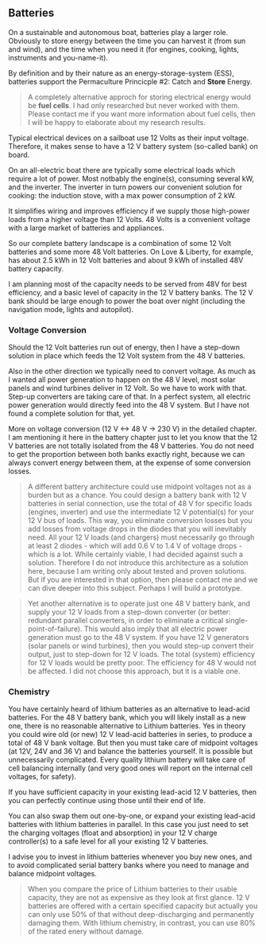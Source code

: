 ## Batteries

On a sustainable and autonomous boat, batteries play a larger role. Obviously to store energy between the time you can harvest it (from sun and wind), and the time when you need it (for engines, cooking, lights, instruments and you-name-it).

By definition and by their nature as an energy-storage-system (ESS), batteries support the Permaculture Princicple #2: Catch and **Store** Energy.

> A completely alternative approch for storing electrical energy would be **fuel cells**. I had only researched but never worked with them. Please contact me if you want more information about fuel cells, then I will be happy to elaborate about my research results.

Typical electrical devices on a sailboat use 12 Volts as their input voltage. Therefore, it makes sense to have a 12 V battery system (so-called bank) on board. 

On an all-electric boat there are typically some electrical loads which require a lot of power. Most notbably the engine(s), consuming several kW, and the inverter. The inverter in turn powers our convenient solution for cooking: the induction stove, with a max power consumption of 2 kW.

It simplifies wiring and improves efficiency if we supply those high-power loads from a higher voltage than 12 Volts. 48 Volts is a convenient voltage with a large market of batteries and appliances.

So our complete battery landscape is a combination of some 12 Volt batteries and some more 48 Volt batteries. On Love & Liberty, for example, has about 2.5 kWh in 12 Volt batteries and about 9 kWh of installed 48V battery capacity.

I am planning most of the capacity needs to be served from 48V for best efficiency, and a basic level of capacity in the 12 V battery banks. The 12 V bank should be large enough to power the boat over night (including the navigation mode, lights and autopilot).


### Voltage Conversion

Should the 12 Volt batteries run out of energy, then I have a step-down solution in place which feeds the 12 Volt system from the 48 V batteries.

Also in the other direction we typically need to convert voltage. As much as I wanted all power generation to happen on the 48 V level, most solar panels and wind turbines deliver in 12 Volt. So we have to work with that. Step-up converters are taking care of that. In a perfect system, all electric power generation would directly feed into the 48 V system. But I have not found a complete solution for that, yet.

More on voltage conversion (12 V <-> 48 V -> 230 V) in the detailed chapter. I am mentioning it here in the battery chapter just to let you know that the 12 V batteries are not totally isolated from the 48 V batteries. You do not need to get the proportion between both banks exactly right, because we can always convert energy between them, at the expense of some conversion losses.


> A different battery architecture could use midpoint voltages not as a burden but as a chance. You could design a battery bank with 12 V batteries in serial connection, use the total of 48 V for specific loads (engines, inverter) and use the intermediate 12 V potential(s) for your 12 V bus of loads. This way, you eliminate conversion losses but you add losses from voltage drops in the diodes that you will inevitably need. All your 12 V loads (and chargers) must necessarily go through at least 2 diodes - which will add 0.6 V to 1.4 V of voltage drops - which is a lot. While certainly viable, I had decided against such a solution. Therefore I do not introduce this architecture as a solution here, because I am writing only about tested and proven solutions. But if you are interested in that option, then please contact me and we can dive deeper into this subject. Perhaps I will build a prototype.

> Yet another alternative is to operate just one 48 V battery bank, and supply your 12 V loads from a step-down converter (or better: redundant parallel converters, in order to eliminate a critical single-point-of-failure). This would also imply that all electric power generation must go to the 48 V system. If you have 12 V generators (solar panels or wind turbines), then you would step-up convert their output, just to step-down for 12 V loads. The total (system) efficiency for 12 V loads would be pretty poor. The efficiency for 48 V would not be affected. I did not choose this approach, but it is a viable one.

### Chemistry

You have certainly heard of lithium batteries as an alternative to lead-acid batteries. For the 48 V battery bank, which you will likely install as a new one, there is no reasonable alternative to Lithium batteries. Yes in theory you could wire old (or new) 12 V lead-acid batteries in series, to produce a total of 48 V bank voltage. But then you must take care of midpoint voltages (at 12V, 24V and 36 V) and balance the batteries yourself. It is possible but unnecessarily complicated. Every quality lithium battery will take care of cell balancing internally (and very good ones will report on the internal cell voltages, for safety).

If you have sufficient capacity in your existing lead-acid 12 V batteries, then you can perfectly continue using those until their end of life. 

You can also swap them out one-by-one, or expand your existing lead-acid batteries with lithium batteries in parallel. In this case you just need to set the charging voltages (float and absorption) in your 12 V charge controller(s) to a safe level for all your existing 12 V batteries.

I advise you to invest in lithium batteries whenever you buy new ones, and to avoid complicated serial battery banks where you need to manage and balance midpoint voltages.

> When you compare the price of Lithium batteries to their usable capacity, they are not as expensive as they look at first glance. 12 V batteries are offered with a certain specified capacity but actually you can only use 50% of that without deep-discharging and permanently damaging them. With lithium chemistry, in contrast, you can use 80% of the rated enery without damage.


